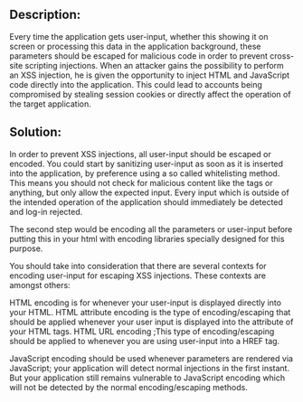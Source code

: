 ## Description:

Every time the application gets user-input, whether this showing it on screen or processing
this data in the application background, these parameters should be escaped for malicious
code in order to prevent cross-site scripting injections.
When an attacker gains the possibility to perform an XSS injection,
he is given the opportunity to inject HTML and JavaScript code directly into the
application. This could lead to accounts being compromised by stealing session cookies or directly affect the operation of the target application.

## Solution:

In order to prevent XSS injections, all user-input should be escaped or encoded.
You could start by sanitizing user-input as soon as it is inserted into the application,
by preference using a so called whitelisting method.
This means you should not check for malicious content like the tags or anything,
but only allow the expected input. Every input which is outside of the intended operation
of the application should immediately be detected and log-in rejected.

The second step would be encoding all the parameters or user-input before putting this in
your html with encoding libraries specially designed for this purpose.

You should take into consideration that there are several contexts for encoding user-input for
escaping XSS injections. These contexts are amongst others:

HTML encoding is for whenever your user-input is displayed directly into your HTML.
HTML attribute encoding is the type of encoding/escaping that should be applied whenever your user input is displayed into the attribute of your HTML tags.
HTML URL encoding ;This type of encoding/escaping should be applied to whenever you are using user-input into a HREF tag.

JavaScript encoding should be used whenever parameters are rendered via JavaScript; your application will detect normal injections in the first instant. But your application still remains vulnerable to JavaScript encoding which will not be detected by the normal encoding/escaping methods.


